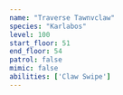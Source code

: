 ```yaml
---
name: "Traverse Tawnvclaw"
species: "Karlabos"
level: 100
start_floor: 51
end_floor: 54
patrol: false
mimic: false
abilities: ['Claw Swipe']
---
```

